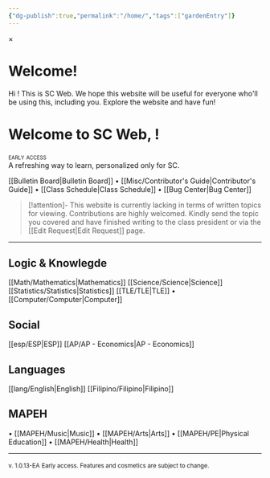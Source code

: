 ```yaml
---
{"dg-publish":true,"permalink":"/home/","tags":["gardenEntry"]}
---
```



<div id="firstVisitModal" class="modern-modal">
  <div class="modern-modal-content">
    <span id="closeModal" class="modern-modal-close">&times;</span>
    <h1>Welcome!</h1>
    <p>Hi <span class="AuthName"></span>! This is SC Web. We hope this website will be useful for everyone who'll be using this, including you. Explore the website and have fun!</p>
  </div>
</div>

# Welcome to SC Web, <span class="AuthName"></span>!
<div style="font-variant: small-caps">early access</div>
A refreshing way to learn, personalized only for SC.

[[Bulletin Board\|Bulletin Board]] • [[Misc/Contributor's Guide\|Contributor's Guide]] • [[Class Schedule\|Class Schedule]] • [[Bug Center\|Bug Center]]

>[!attention]- This website is currently lacking in terms of written topics for viewing.
>Contributions are highly welcomed. Kindly send the topic you covered and have finished writing to the class president or via the [[Edit Request\|Edit Request]] page.

***

## Logic & Knowlegde
[[Math/Mathematics\|Mathematics]]
[[Science/Science\|Science]]
[[Statistics/Statistics\|Statistics]]
[[TLE/TLE\|TLE]]
• [[Computer/Computer\|Computer]]

## Social
[[esp/ESP\|ESP]]
[[AP/AP - Economics\|AP - Economics]]

## Languages
[[lang/English\|English]]
[[Filipino/Filipino\|Filipino]]

## MAPEH
• [[MAPEH/Music\|Music]]
• [[MAPEH/Arts\|Arts]]
• [[MAPEH/PE\|Physical Education]]
• [[MAPEH/Health\|Health]]

***

<small>v. 1.0.13-EA</small>
<small style="line-height: 8px;">Early access. Features and cosmetics are subject to change.</small>